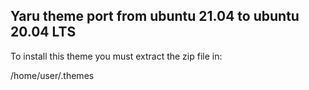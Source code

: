 
## Yaru theme port from ubuntu 21.04 to ubuntu 20.04 LTS

To install this theme you must extract the zip file in:

/home/user/.themes




